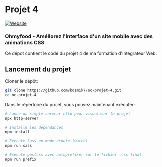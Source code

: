 # Projet 4

[![Website](https://img.shields.io/website?label=Voir%20le%20projet%20en%20ligne&url=https%3A%2F%2Fkosmik7.github.io%2Foc-projet-4)](https://kosmik7.github.io/oc-projet-4)

### Ohmyfood - Améliorez l'interface d'un site mobile avec des animations CSS

Ce dépot contient le code du projet 4 de ma formation d'Intégrateur Web.

## Lancement du projet

Cloner le dépôt:

```bash
git clone https://github.com/kosmik7/oc-projet-4.git
cd oc-projet-4
```

Dans le répertoire du projet, vous pouvez maintenant exécuter:

```bash
# Lance un simple serveur http pour visualiser le projet
npx http-server
```

```bash
# Installe les dépendances
npm install

# Execute Sass en mode écoute (watch)
npm run sass

# Execute postcss avec autoprefixer sur le fichier .css final
npm run prefix
```
